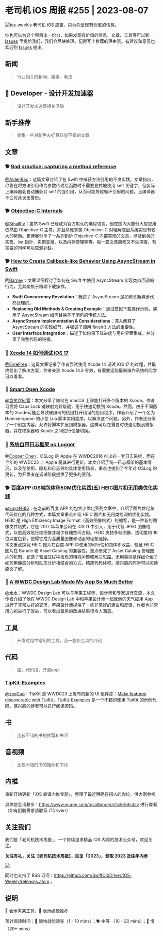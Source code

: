 # 老司机 iOS 周报 #255 | 2023-08-07

![ios-weekly](https://github.com/SwiftOldDriver/iOS-Weekly/blob/master/assets/ios-weekly.png?raw=true)
老司机 iOS 周报，只为你呈现有价值的信息。

你也可以为这个项目出一份力，如果发现有价值的信息、文章、工具等可以到 [Issues](https://github.com/SwiftOldDriver/iOS-Weekly/issues) 里提给我们，我们会尽快处理。记得写上推荐的理由哦。有建议和意见也欢迎到 [Issues](https://github.com/SwiftOldDriver/iOS-Weekly/issues) 提出。

## 新闻

> 行业相关的新闻、趣事、看法

##  Developer - 设计开发加速器

> 设计开发加速器相关活动

## 新手推荐

> 收集一些对新手友好且质量不错的文章

## 文章

### 🐕 [Bad practice: capturing a method reference](https://github.com/SwiftOldDriver/iOS-Weekly/issues/4137)

[@AidenRao](https://weibo.com/AidenRao)：这篇文章讨论了在 Swift 中捕获方法引用的不良实践。文章指出，尽管在将方法引用作为参数传递给函数时不需要显式地使用 self 关键字，但实际上编译器会自动捕获对 self 的强引用，从而可能导致循环引用的问题，且编译器不会对此发出警告。

### 🐕 [Objective-C Internals](https://alwaysprocessing.blog/series/objc-internals)
[@Smallfly](https://github.com/iostalks)：虽然 Swift 已经成为官方默认的编程语言，但在国内大部分大型应用依然由 Objective-C 主导，并且熟练掌握 Objective-C 对理解底层系统实现有较大的帮助。该博客分享了一系列剖析 Objective-C 内部实现的文章，涉及到类的实现、isa 指针、实例变量、以及内存管理等等。每一篇文章简短又不失深度，有需要的同学可以查漏补缺。

### 🐕 [How to Create Callback-like Behavior Using AsyncStream in Swift](https://swiftsenpai.com/swift/asyncstream-callback)

[@Barney](https://github.com/BarneyZhaoooo)：文章详细探讨了如何在 Swift 中使用 AsyncStream 实现类似回调的行为，尤其聚焦于跟踪下载操作。

* **Swift Concurrency Revolution**：概述了 AsyncStream 是如何革新异步代码处理的。
* **Replacing Old Methods & Creating Example**：通过模拟下载操作示例，演示了 AsyncStream 如何替换基于闭包的传统方法。
* **AsyncStream Implementation & Considerations**：深入解释了 AsyncStream 的实现细节，并强调了调用 finish() 方法的重要性。
* **User Interface Integration**：描述了如何将下载进度与用户界面集成，并分享了完整代码的链接。

### 🐎 [Xcode 14 如何调试 iOS 17](https://mp.weixin.qq.com/s/9K6gH-owQC_Oi6ZzRo2cRQ)

[@EyreFree](https://github.com/EyreFree)：这篇文章记录了作者尝试使用 Xcode 14 调试 iOS 17 的过程，并最终给出了解决方案，作者亲测 Xcode 14.3 有效，有需要适配最新操作系统的同学可以看看。

### 🐎 [Smart Open Xcode](https://christianselig.com/2023/08/smartly-open-xcode/)

[@含笑饮砒霜](https://weibo.com/chinafishnews/)：本文分享了如何在 macOS 上智能打开多个版本的 Xcode。作者习惯将 Caps Lock 键映射为超级键，用于快速切换到 Xcode。然而，由于不同版本的 Xcode可能会导致硬编码的热键打开错误的应用程序，作者介绍了一个名为 Hammerspoon 的小型 Lua 脚本实用程序，以解决这个问题。另外，作者还分享了一个附加内容，允许将脚本扩展到模拟器。这样可以在需要时快速切换到模拟器，并在模拟器和 Xcode 之间进行便捷切换。

### 🐎 [​系统自带日志框架 os.Logger](https://mp.weixin.qq.com/s/On3vVRu_gQwT9eT7Do62BQ)

[@Cooper Chen](https://github.com/cjlcooper)：OSLog 是 Apple 在 WWDC2016 推出的一套日志系统，而在今年的 WWDC23 上 Apple 将其进行更新，本文介绍了统一日志框架的基本情况，以及在使用、隐私和日志导的具体使用场景，重点也提到了今年对 OSLog 的更新，为开发者在调试阶段提供了更多的便利。

### 🐕 [百度APP iOS端包体积50M优化实践(五) HEIC图片和无用类优化实践](https://mp.weixin.qq.com/s/PU5rC0U0XZ1VYqLWSUBWLQ)

[@xuyafei86](https://github.com/xiaofei86)：在之前的百度 APP 的包大小优化系列文章中，介绍了图片优化和代码优化的几种方式，本篇文章重点介绍 HEIC 图片和无用类检测的优化实践。  
HEIC 是 High Efficiency Image Format（高效图像格式）的缩写，是一种新的图像文件格式，它是 2017 年苹果公司在 iOS 11 中引入，用于代替 JPEG 图像格式，以更高效地压缩图像并减少存储空间占用。HEIC 支持多帧图像、透明度和 16 位深度色彩，使得它成为高质量图像和动画的理想选择。  
本文重点探究 HEIC 图片在百度 APP 中使用的可行性和包体积收益，验证 HEIC 图片在 Bundle 和 Asset Catalog 的兼容性，重点研究了 Asset Catalog 管理图片的机制，记录了验证过程中发现的特殊问题和解决思路。无用类则是详细介绍了如何用静态分析和动态分析相结合的方式，精简代码体积。感兴趣的同学可以阅读原文了解。

### 🐎 [A WWDC Design Lab Made My App So Much Better](https://chriswu.com/posts/wwdc/designlab2023/)
[@水水](https://www.xuyanlan.com/)：WWDC Design Lab 可以与苹果工程师、设计师和专家进行交流，本文作者介绍了他在 WWDC Design Lab 中和苹果设计师一起就他的天气应用 App 进行了非常友好的交流，苹果设计师提供了一些非常好的建议和反馈，作者也非常用心的进行了改进，可以看出最后的改进结果很令人满意。

## 工具

> 开发过程中常用的工具，及一些新工具的介绍

## 代码

> 库，代码段，开源app

### [TipKit-Examples](https://github.com/jordibruin/TipKit-Examples)

[@zoeGuo](https://github.com/zoeGuo)：TipKit 是 WWDC23 上发布的新的 UI 组件库：[Make features discoverable with TipKit](https://developer.apple.com/videos/play/wwdc2023/10229/)，[TipKit-Examples](https://github.com/jordibruin/TipKit-Examples) 是一个不错的使用 TipKit 的示例代码，感兴趣的读者可以自行阅读源码。

## 书

> 比较不错的书的推荐和书评

## 音视频

> 比较不错的书的推荐和书评

## 内推

重新开始更新「iOS 靠谱内推专题」，整理了最近明确在招人的岗位，供大家参考

具体信息请移步：https://www.yuque.com/iosalliance/article/bhutav 进行查看（如有招聘需求请联系 iTDriverr）

## 关注我们

我们是「老司机技术周报」，一个持续追求精品 iOS 内容的技术公众号，欢迎关注。

**关注有礼，关注【老司机技术周报】，回复「2023」，领取 2023 及往年内参**

![](https://github.com/SwiftOldDriver/iOS-Weekly/blob/master/assets/qrcode_for_wechat.jpg?raw=true)

同时也支持了 RSS 订阅：https://github.com/SwiftOldDriver/iOS-Weekly/releases.atom 。

## 说明

🚧 表示需某工具，🌟 表示编辑推荐

预计阅读时间：🐎 很快就能读完（1 - 10 mins）；🐕 中等 （10 - 20 mins）；🐢 慢（20+ mins）
